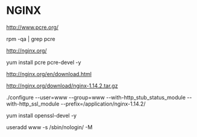 # NGINX

http://www.pcre.org/

rpm -qa | grep pcre

http://nginx.org/

yum install pcre pcre-devel -y

http://nginx.org/en/download.html

http://nginx.org/download/nginx-1.14.2.tar.gz

 ./configure --user=www --group=www --with-http_stub_status_module --with-http_ssl_module --prefix=/application/nginx-1.14.2/
 
 yum install openssl-devel -y
 
 
 useradd www -s /sbin/nologin/ -M



